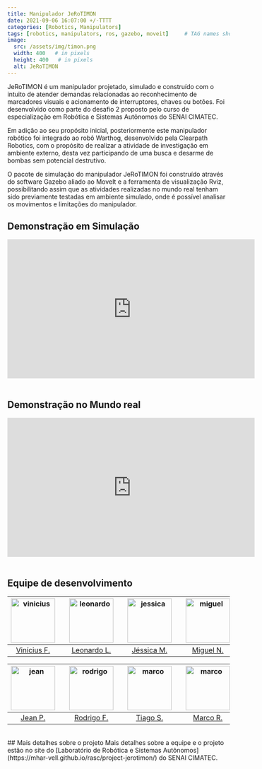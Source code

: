 ```yaml
---
title: Manipulador JeRoTIMON
date: 2021-09-06 16:07:00 +/-TTTT
categories: [Robotics, Manipulators]
tags: [robotics, manipulators, ros, gazebo, moveit]     # TAG names should always be lowercase
image:
  src: /assets/img/timon.png
  width: 400   # in pixels
  height: 400   # in pixels
  alt: JeRoTIMON
---
```


JeRoTIMON é um manipulador projetado, simulado e construído com o intuito de atender demandas relacionadas ao reconhecimento de marcadores visuais e acionamento de interruptores, chaves ou botões. Foi desenvolvido como parte do desafio 2 proposto pelo curso de especialização em Robótica e Sistemas Autônomos do SENAI CIMATEC.

Em adição ao seu propósito inicial, posteriormente este manipulador robótico foi integrado ao robô Warthog, desenvolvido pela Clearpath Robotics, com o propósito de realizar a atividade de investigação em ambiente externo, desta vez participando de uma busca e desarme de bombas sem potencial destrutivo.

O pacote de simulação do manipulador JeRoTIMON foi construído através do software Gazebo aliado ao MoveIt e a ferramenta de visualização Rviz, possibilitando assim que as atividades realizadas no mundo real tenham sido previamente testadas em ambiente simulado, onde é possível analisar os movimentos e limitações do manipulador.

## Demonstração em Simulação
<center>
<iframe width="560" height="315" src="https://www.youtube.com/embed/s6215O7YVjU" title="YouTube video player" frameborder="0" allow="accelerometer; autoplay; clipboard-write; encrypted-media; gyroscope; picture-in-picture" allowfullscreen></iframe>
</center>
<br>

## Demonstração no Mundo real
<center>
<iframe width="560" height="315" src="https://www.youtube.com/embed/sRJByJuQB2Q" title="YouTube video player" frameborder="0" allow="accelerometer; autoplay; clipboard-write; encrypted-media; gyroscope; picture-in-picture" allowfullscreen></iframe>
</center>
<br>

## Equipe de desenvolvimento
<center>
<div class="row">
  <div class=" col-xl-auto offset-xl-0 col-lg-4 offset-lg-0">
    <table class="table-borderless highlight">
      <thead>
        <tr>
          <th><center><img src="{{ 'assets/img/viniciusfelismino-1.png' | relative_url }}" width="100" alt="vinicius" class="img-fluid rounded-circle" /></center></th>
          <th></th>
          <th><center><img src="{{ 'assets/img/leonardolima-1.png' | relative_url }}" width="100" alt="leonardo" class="img-fluid rounded-circle" /></center></th>
          <th></th>
          <th><center><img src="{{ 'assets/img/jessicamotta-1.png' | relative_url }}" width="100" alt="jessica" class="img-fluid rounded-circle"/></center></th>
          <th></th>
          <th><center><img src="{{ 'assets/img/miguelnery-1.png' | relative_url }}" width="100" alt="miguel" class="img-fluid rounded-circle"/></center></th>
        </tr>
      </thead>
      <tbody>
        <tr class="font-weight-bolder" style="text-align: center margin-top: 0">
          <td width="25%"><center><a href="https://github.com/ViniciusFelismino8">Vinícius F.</a></center></td>
          <td></td>
          <td width="25%"><center><a href="https://github.com/leonlime">Leonardo L.</a></center></td>
          <td></td>
          <td width="25%"><center><a href="https://github.com/JessMotta">Jéssica M.</a></center></td>
          <td></td>
          <td width="25%"><center><a href="https://github.com/migueelnery">Miguel N.</a></center></td>
        </tr>
      </tbody>
    </table>
  </div>
</div>

<div class="row">
  <div class=" col-xl-auto offset-xl-0 col-lg-4 offset-lg-0">
    <table class="table-borderless highlight">
      <thead>
        <tr>
          <th><center><img src="{{ 'assets/img/jeanpaulo-1.png' | relative_url }}" width="100" alt="jean" class="img-fluid rounded-circle" /></center></th>
          <th></th>
          <th><center><img src="{{ 'assets/img/rodrigoformiga-1.png' | relative_url }}" width="100" alt="rodrigo" class="img-fluid rounded-circle" /></center></th>
          <th></th>
          <th><center><img src="{{ 'assets/img/tiagosouza.jpg' | relative_url }}" width="100" alt="marco" class="img-fluid rounded-circle"/></center></th>
          <th></th>
          <th><center><img src="{{ 'assets/img/marcoreis8b&w-1.png' | relative_url }}" width="100" alt="marco" class="img-fluid rounded-circle"/></center></th>
        </tr>
      </thead>
      <tbody>
        <tr class="font-weight-bolder" style="text-align: center margin-top: 0">
          <td width="25%"><center><a href="https://github.com/jeanps95">Jean P.</a></center></td>
          <td></td>
          <td width="25%"><center><a href="https://github.com/rodrigoformiga">Rodrigo F.</a></center></td>
          <td></td>
          <td width="25%"><center><a href="https://github.com/engtpsouza">Tiago S.</a></center></td>
          <td></td>
          <td width="25%"><center><a href="https://github.com/mhar-vell">Marco R.</a></center></td>
        </tr>
      </tbody>
    </table>
  </div>
</div>
</center>

<br>
## Mais detalhes sobre o projeto
Mais detalhes sobre a equipe e o projeto estão no site do [Laboratório de Robótica e Sistemas Autônomos](https://mhar-vell.github.io/rasc/project-jerotimon/) do SENAI CIMATEC.


